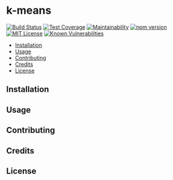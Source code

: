 # k-means

[![Build Status](https://travis-ci.org/alkocats/k-means.svg?branch=master)](https://travis-ci.org/alkocats/k-means)
[![Test Coverage](https://api.codeclimate.com/v1/badges/35aa6a4af9216b9fd46f/test_coverage)](https://codeclimate.com/github/alkocats/k-means/test_coverage)
[![Maintainability](https://api.codeclimate.com/v1/badges/35aa6a4af9216b9fd46f/maintainability)](https://codeclimate.com/github/alkocats/k-means/maintainability)
[![npm version](https://badge.fury.io/js/%40alkocats%2Fk-means.svg)](https://badge.fury.io/js/%40alkocats%2Fk-means)
[![MIT License](https://img.shields.io/github/license/alkocats/k-means.svg)](https://github.com/alkocats/k-means/blob/master/LICENSE)
[![Known Vulnerabilities](https://snyk.io/test/github/alkocats/k-means/badge.svg)](https://snyk.io/test/github/alkocats/k-means)

- [Installation](#installation)
- [Usage](#usage)
- [Contributing](#contributing)
- [Credits](#credits)
- [License](#license)

## Installation

## Usage

## Contributing

## Credits

## License
